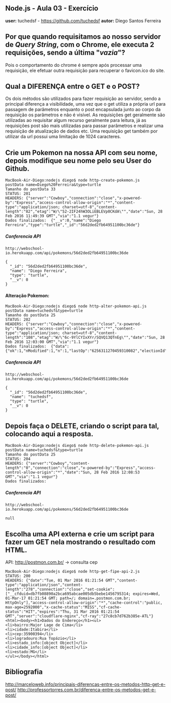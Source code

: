 ## Node.js - Aula 03 - Exercício
**user:** tuchedsf - https://github.com/tuchedsf
**autor:** Diego Santos Ferreira

## Por que quando requisitamos ao nosso servidor de *Query String*, **com o Chrome**, ele executa 2 requisições, sendo a última "*vazia*"?


Pois o comportamento do chrome é sempre após processar uma requisição, ele efetuar outra requisição para recuperar o favicon.ico do site.

## Qual a DIFERENÇA entre o GET e o POST?


Os dois métodos são utilizados para fazer requisição ao servidor, sendo a principal diferença a visibilidade, uma vez que o get utiliza a própria url para passagem de parâmetros enquanto o post encapsulada junto ao corpo da requisição os parâmetros e não é visível.
As requisições get geralmente são utilizadas ao requisitar algum recurso geralmente para leitura, já as requisições post são mais utilizadas para passar parâmetros e realizar uma requisição de atualização de dados etc. Uma requisição get também por utilizar da url possui uma limitação de 1024 caracteres.

## Crie um Pokemon na nossa API com seu nome, depois modifique seu nome pelo seu User do Github.
```
MacBook-Air-Diego:nodejs diego$ node http-create-pokemon.js 
postData name=Diego%20Ferreira&type=turtle
Tamanho do postData 33
STATUS: 201
HEADERS: {"server":"Cowboy","connection":"close","x-powered-by":"Express","access-control-allow-origin":"*","content-type":"application/json; charset=utf-8","content-length":"82","etag":"W/\"52-2IF24hW3OLiEBLEVp0CKdA\"","date":"Sun, 28 Feb 2016 11:49:39 GMT","via":"1.1 vegur"}
Dados finalizados:  {"__v":0,"name":"Diego Ferreira","type":"turtle","_id":"56d2ded2fb64951100bc36de"}
```

##### Conferencia API
```
http://webschool-io.herokuapp.com/api/pokemons/56d2ded2fb64951100bc36de

{
  "_id": "56d2ded2fb64951100bc36de",
  "name": "Diego Ferreira",
  "type": "turtle",
  "__v": 0
}

```

#### Alteração Pokemon:
```
MacBook-Air-Diego:nodejs diego$ node http-alter-pokemon-api.js 
postData name=tuchedsf&type=turtle
Tamanho do postData 25
STATUS: 202
HEADERS: {"server":"Cowboy","connection":"close","x-powered-by":"Express","access-control-allow-origin":"*","content-type":"application/json; charset=utf-8","content-length":"108","etag":"W/\"6c-9YlCYIxXYr/SQVQ13QTnEg\"","date":"Sun, 28 Feb 2016 12:03:00 GMT","via":"1.1 vegur"}
Dados finalizados:  {"data":{"ok":1,"nModified":1,"n":1,"lastOp":"6256311270459310082","electionId":"565e25d106dca622271891c4"}}
```

##### Conferencia API
```
http://webschool-io.herokuapp.com/api/pokemons/56d2ded2fb64951100bc36de

{
  "_id": "56d2ded2fb64951100bc36de",
  "name": "tuchedsf",
  "type": "turtle",
  "__v": 0
}
```


## **Depois faça o DELETE**, criando o script para tal, colocando aqui a resposta. 
```
MacBook-Air-Diego:nodejs diego$ node http-delete-pokemon-api.js 
postData name=tuchedsf&type=turtle
Tamanho do postData 25
STATUS: 204
HEADERS: {"server":"Cowboy","content-length":"0","connection":"close","x-powered-by":"Express","access-control-allow-origin":"*","date":"Sun, 28 Feb 2016 12:08:53 GMT","via":"1.1 vegur"}
Dados finalizados:  
```
##### Conferencia API
```
http://webschool-io.herokuapp.com/api/pokemons/56d2ded2fb64951100bc36de

null
```

## Escolha uma **API externa** e crie um script para fazer um GET nela **mostrando o resultado com HTML**.

API: http://postmon.com.br/ -> consulta cep

```
MacBook-Air-Diego:nodejs diego$ node http-get-fipe-api-2.js
STATUS: 200
HEADERS: {"date":"Tue, 01 Mar 2016 01:21:54 GMT","content-type":"application/json","content-length":"278","connection":"close","set-cookie":["__cfduid=db7fb08890a2bca695abcae005db5bebe1456795314; expires=Wed, 01-Mar-17 01:21:54 GMT; path=/; domain=.postmon.com.br; HttpOnly"],"access-control-allow-origin":"*","cache-control":"public, max-age=2592000","x-cache-status":"MISS","cf-cache-status":"HIT","expires":"Thu, 31 Mar 2016 01:21:54 GMT","server":"cloudflare-nginx","cf-ray":"27c8cb7d762b385e-ATL"}
<html><body><h1>Dados do Endereço</h1><ul>
<li>bairro:Major Lage de Cima</li>
<li>cidade:Itabira</li>
<li>cep:35900394</li>
<li>logradouro:Rua Topázio</li>
<li>estado_info:[object Object]</li>
<li>cidade_info:[object Object]</li>
<li>estado:MG</li>
</ul></body></html>
```

## Bibliografia

http://marceloweb.info/principais-diferencas-entre-os-metodos-http-get-e-post/
http://professortorres.com.br/diferenca-entre-os-metodos-get-e-post/
